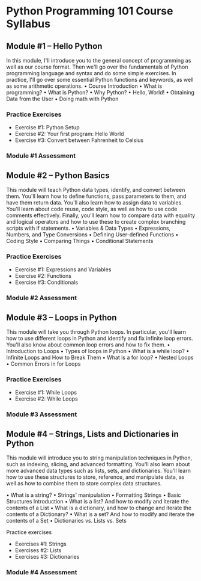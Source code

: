# Python Programming 101 Course Syllabus 

## Module #1 – Hello Python
In this module, I'll introduce you to the general concept of programming as well as our course format. Then we'll go over the fundamentals of Python programming language and syntax and do some simple exercises. In practice, I'll go over some essential Python functions and keywords, as well as some arithmetic operations.
•	Course Introduction
•	What is programming?
•	What is Python? 
•	Why Python?
•	Hello, World!
•	Obtaining Data from the User
•	Doing math with Python

### Practice Exercises
- Exercise #1: Python Setup 
- Exercise #2: Your first program: Hello World
- Exercise #3: Convert between Fahrenheit to Celsius

### Module #1 Assessment

## Module #2 – Python Basics 
This module will teach Python data types, identify, and convert between them.  You'll learn how to define functions, pass parameters to them, and have them return data. You'll also learn how to assign data to variables. You'll learn about code reuse, code style, as well as how to use code comments effectively. Finally, you'll learn how to compare data with equality and logical operators and how to use these to create complex branching scripts with if statements.
•	Variables & Data Types
•	Expressions, Numbers, and Type Conversions
•	Defining User-defined Functions
•	Coding Style
•	Comparing Things
•	Conditional Statements 

### Practice Exercises 
- Exercise #1: Expressions and Variables
- Exercise #2: Functions
- Exercise #3: Conditionals

### Module #2 Assessment

## Module #3 – Loops in Python
This module will take you through Python loops. In particular, you'll learn how to use different loops in Python and identify and fix infinite loop errors. You'll also know about common loop errors and how to fix them.
•	Introduction to Loops
•	Types of loops in Python
•	What is a while loop?
•	Infinite Loops and How to Break Them
•	What is a for loop?
•	Nested Loops
•	Common Errors in for Loops

### Practice Exercises
- Exercise #1: While Loops
- Exercise #2: While Loops

### Module #3 Assessment

## Module #4 – Strings, Lists and Dictionaries in Python
This module will introduce you to string manipulation techniques in Python, such as indexing, slicing, and advanced formatting. You'll also learn about more advanced data types such as lists, sets, and dictionaries. You'll learn how to use these structures to store, reference, and manipulate data, as well as how to combine them to store complex data structures.

•	What is a string?
•	Strings' manipulation
•	Formatting Strings
•	Basic Structures Introduction
•	What is a list? And how to modify and iterate the contents of a List
•	What is a dictionary, and how to change and iterate the contents of a Dictionary?
•	What is a set? And how to modify and iterate the contents of a Set
•	Dictionaries vs. Lists vs. Sets

Practice exercises
- Exercises #1: Strings
- Exercises #2: Lists
- Exercises #3: Dictionaries

### Module #4 Assessment
